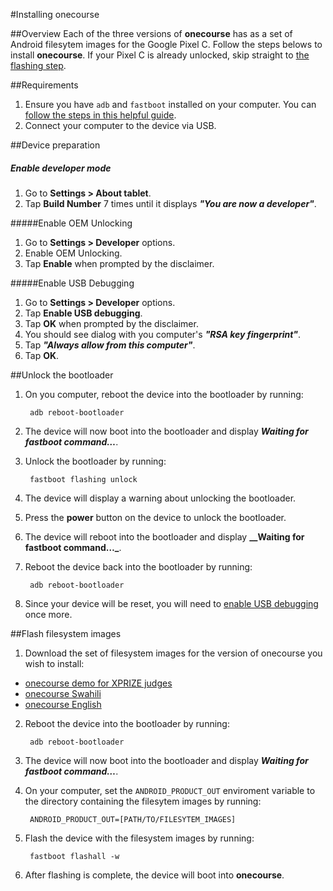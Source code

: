 #Installing onecourse

##Overview
Each of the three versions of **onecourse** has as a set of Android filesytem images for the Google Pixel C. Follow the steps belows to install **onecourse**. If your Pixel C is already unlocked, skip straight to [the flashing step](#flash-filesystem-images).

##Requirements
1. Ensure you have `adb` and `fastboot` installed on your computer. You can [follow the steps in this helpful guide](https://www.androidpit.com/how-to-install-adb-and-fastboot).
2. Connect your computer to the device via USB.


##Device preparation

##### Enable developer mode
1. Go to **Settings > About tablet**.
2. Tap **Build Number** 7 times until it displays **_"You are now a developer"_**.


#####Enable OEM Unlocking
1. Go to **Settings > Developer** options.
2. Enable OEM Unlocking.
3. Tap **Enable** when prompted by the disclaimer.

#####Enable USB Debugging
1. Go to **Settings > Developer** options.
2. Tap **Enable USB debugging**.
3. Tap **OK** when prompted by the disclaimer.
4. You should see dialog with you computer's **_"RSA key fingerprint"_**.
5. Tap **_"Always allow from this computer"_**.
6. Tap **OK**.

##Unlock the bootloader
1. On you computer, reboot the device into the bootloader by running:

        adb reboot-bootloader
 
2. The device will now boot into the bootloader and display **_Waiting for fastboot command…_**.

3. Unlock the bootloader by running:
 
        fastboot flashing unlock

4. The device will display a warning about unlocking the bootloader.
5. Press the **power** button on the device to unlock the bootloader.
6. The device will reboot into the bootloader and display **__Waiting for fastboot command…_**.
7. Reboot the device back into the bootloader by running:
 
        adb reboot-bootloader

8. Since your device will be reset, you will need to [enable USB debugging](#enable-usb-debugging) once more.



##Flash filesystem images

1. Download the set of filesystem images for the version of onecourse you wish to install:
 - [onecourse demo for XPRIZE judges](https://github.com/onebillionchildren/XPRIZE-ob-android)
 - [onecourse Swahili](https://github.com/onebillionchildren/XPRIZE-ob-android)
 - [onecourse English](https://github.com/onebillionchildren/XPRIZE-ob-android)

2. Reboot the device into the bootloader by running:
 
        adb reboot-bootloader
 
3. The device will now boot into the bootloader and display **_Waiting for fastboot command…_**.


4. On your computer, set the `ANDROID_PRODUCT_OUT` enviroment variable to the directory containing the filesytem images by running:
 
        ANDROID_PRODUCT_OUT=[PATH/TO/FILESYTEM_IMAGES]

5. Flash the device with the filesystem images by running:

        fastboot flashall -w

6. After flashing is complete, the device will boot into **onecourse**.
